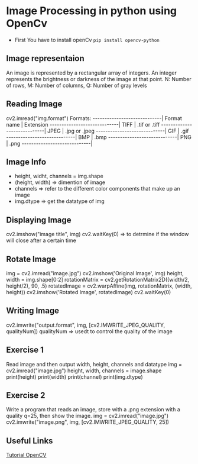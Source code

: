 # Image Processing in python using OpenCv

- First You have to install openCv
  ` pip install opencv-python `

## Image representaion

An image is represented by a rectangular array of integers.
An integer represents the brightness or darkness of the image at that point.
N: Number of rows, M: Number of columns, Q: Number of gray levels

## Reading Image

cv2.imread("img.format")
Formats:
-----------------------------|
Format name | Extension
-----------------------------|
TIFF | .tif or .tiff
-----------------------------|
JPEG | .jpg or .jpeg
-----------------------------|
GIF | .gif
-----------------------------|
BMP | .bmp
-----------------------------|
PNG | .png
-----------------------------|

## Image Info

- height, widht, channels = img.shape
- (height, width) => dimention of image
- channels => refer to the different color components that make up an image
- img.dtype => get the datatype of img

## Displaying Image

cv2.imshow("image title", img)
cv2.waitKey(0) => to detrmine if the window will close after a certain time

## Rotate Image

img = cv2.imread("image.jpg")
cv2.imshow('Original Image', img)
height, width = img.shape[0:2]
rotationMatrix = cv2.getRotationMatrix2D((width/2, height/2), 90, .5)
rotatedImage = cv2.warpAffine(img, rotationMatrix, (width, height))
cv2.imshow('Rotated Image', rotatedImage)
cv2.waitKey(0)

## Writing Image

cv2.imwrite("output.format", img, [cv2.IMWRITE_JPEG_QUALITY, qualityNum])
qualityNum => usedt to control the quality of the image

## Exercise 1

Read image and then output width, height, channels and datatype
img = cv2.imread("image.jpg")
height, width, channels = image.shape
print(height)
print(width)
print(channel)
print(img.dtype)

## Exercise 2

Write a program that reads an image, store with a .png extension with a quality q=25, then show the image.
img = cv2.imread("image.jpg")
cv2.imwrite("image.png", img, [cv2.IMWRITE_JPEG_QUALITY, 25])

## Useful Links

<a href="https://likegeeks.com/python-image-processing/#Install_OpenCV">Tutorial OpenCV</a>
